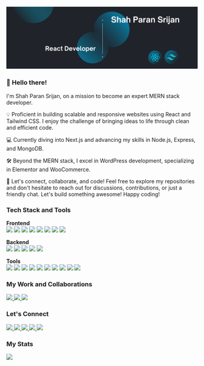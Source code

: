 <p align="center">
 <a href="#"><img src="https://raw.githubusercontent.com/mspsrijan/mspsrijan/main/Shah%20Paran%20Srijan%20-%20React%20Developer.png" /></a>
</p>

### 👋 Hello there!

I'm Shah Paran Srijan, on a mission to become an expert MERN stack developer.

💡 Proficient in building scalable and responsive websites using React and Tailwind CSS. I enjoy the challenge of bringing ideas to life through clean and efficient code.

💻 Currently diving into Next.js and advancing my skills in Node.js, Express, and MongoDB.

🛠️ Beyond the MERN stack, I excel in WordPress development, specializing in Elementor and WooCommerce.

🚀 Let's connect, collaborate, and code! Feel free to explore my repositories and don't hesitate to reach out for discussions, contributions, or just a friendly chat. Let's build something awesome! Happy coding!

### Tech Stack and Tools

<p><b>Frontend</b><br>
 <a href="#"><img src="https://img.shields.io/badge/HTML5-E34F26?style=for-the-badge&logo=html5&logoColor=white" /></a>
 <a href="#"><img src="https://img.shields.io/badge/CSS3-1572B6?style=for-the-badge&logo=css3&logoColor=white" /></a>
 <a href="#"><img src="https://img.shields.io/badge/JavaScript-323330?style=for-the-badge&logo=javascript&logoColor=F7DF1E" /></a>
 <a href="#"><img src="https://img.shields.io/badge/shadcn%2Fui-000000?style=for-the-badge&logo=shadcnui&logoColor=white" /></a>
 <a href="#"><img src="https://img.shields.io/badge/React-20232A?style=for-the-badge&logo=react&logoColor=61DAFB" /></a>
 <a href="#"><img src="https://img.shields.io/badge/next%20js-000000?style=for-the-badge&logo=nextdotjs&logoColor=white" /></a>
 <a href="#"><img src="https://img.shields.io/badge/Wordpress-21759B?style=for-the-badge&logo=wordpress&logoColor=white" /></a>
 <a href="#"><img src="https://img.shields.io/badge/Elementor-92003B?style=for-the-badge&logo=elementor&logoColor=white" /></a>  
</p>

<p><b>Backend</b><br>
 <a href="#"><img src="https://img.shields.io/badge/Node%20js-339933?style=for-the-badge&logo=nodedotjs&logoColor=white" /></a>
 <a href="#"><img src="https://img.shields.io/badge/Express%20js-000000?style=for-the-badge&logo=express&logoColor=white" /></a>
 <a href="#"><img src="https://img.shields.io/badge/MongoDB-4EA94B?style=for-the-badge&logo=mongodb&logoColor=white" /></a>
 <a href="#"><img src="https://img.shields.io/badge/firebase-ffca28?style=for-the-badge&logo=firebase&logoColor=black" /></a>
 <a href="#"><img src="https://img.shields.io/badge/JWT-000000?style=for-the-badge&logo=JSON%20web%20tokens&logoColor=white" /></a>
</p>

<p><b>Tools</b><br>
  <a href="#"><img src="https://img.shields.io/badge/GIT-E44C30?style=for-the-badge&logo=git&logoColor=white" /></a>
  <a href="#"><img src="https://img.shields.io/badge/Docker-2CA5E0?style=for-the-badge&logo=docker&logoColor=white" /></a>
  <a href="#"><img src="https://img.shields.io/badge/Postman-FF6C37?style=for-the-badge&logo=Postman&logoColor=white" /></a>
  <a href="#"><img src="https://img.shields.io/badge/Figma-F24E1E?style=for-the-badge&logo=figma&logoColor=white" /></a>
  <a href="#"><img src="https://img.shields.io/badge/Linux-FCC624?style=for-the-badge&logo=linux&logoColor=black" /></a>
  <a href="#"><img src="https://img.shields.io/badge/ChatGPT-74aa9c?style=for-the-badge&logo=openai&logoColor=white" /></a>
  <a href="#"><img src="https://img.shields.io/badge/Visual_Studio_Code-0078D4?style=for-the-badge&logo=visual%20studio%20code&logoColor=white" /></a>
  <a href="#"><img src="https://img.shields.io/badge/Vite-B73BFE?style=for-the-badge&logo=vite&logoColor=FFD62E" /></a>
  <a href="#"><img src="https://img.shields.io/badge/Vercel-000000?style=for-the-badge&logo=vercel&logoColor=white" /></a>
  <a href="#"><img src="https://img.shields.io/badge/Netlify-00C7B7?style=for-the-badge&logo=netlify&logoColor=white" /></a>
</p>

### My Work and Collaborations

<p>
  <a href="https://pro.fiverr.com/freelancers/shahparansrijan">
    <img src="https://img.shields.io/badge/fiverr-1DBF73?style=for-the-badge&logo=fiverr&logoColor=white">
  </a>
  <a href="https://www.upwork.com/freelancers/~0167647e2ab182e3d6">
    <img src="https://img.shields.io/badge/UpWork-6FDA44?style=for-the-badge&logo=Upwork&logoColor=white"/>
  </a>
  <a href="https://www.behance.net/spsrijan">
    <img src="https://img.shields.io/badge/Behance-0054F7?style=for-the-badge&logo=behance&logoColor=white"/>
  </a>
</p>

### Let's Connect

<p>
  <a href="https://www.linkedin.com/in/spsrijan/">
    <img src="https://img.shields.io/badge/LinkedIn-0077B5?style=for-the-badge&logo=linkedin&logoColor=white"/>
  </a>
  <a href="https://www.facebook.com/SPSrijan/">
    <img src="https://img.shields.io/badge/Facebook-1877F2?style=for-the-badge&logo=facebook&logoColor=white">
  </a>
  <a href="https://twitter.com/SPSrijan">
    <img src="https://img.shields.io/badge/X-000000?style=for-the-badge&logo=x&logoColor=white"/>
  </a>
  <a href="mailto:mspsrijan@gmail.com">
    <img src="https://img.shields.io/badge/Gmail-D14836?style=for-the-badge&logo=gmail&logoColor=white"/>
  </a>
  <a href="https://wa.me/+8801716959086">
    <img src="https://img.shields.io/badge/WhatsApp-25D366?style=for-the-badge&logo=whatsapp&logoColor=white"/>
  </a>
</p>

### My Stats

<p>
<a href="#">
<img src="http://github-profile-summary-cards.vercel.app/api/cards/profile-details?username=mspsrijan&theme=react" />
</a>
</p>
